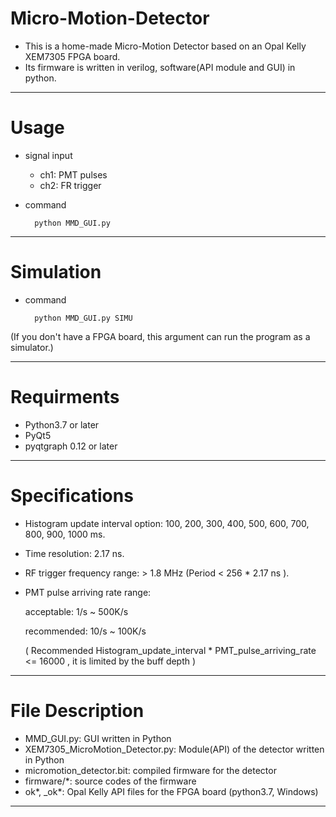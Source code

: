 # Micro-Motion-Detector

- This is a home-made Micro-Motion Detector based on an Opal Kelly XEM7305 FPGA board.
- Its firmware is written in verilog, software(API module and GUI) in python.

---
# Usage
- signal input
    * ch1: PMT pulses
    * ch2: FR trigger
- command

        python MMD_GUI.py

---
# Simulation
- command 

        python MMD_GUI.py SIMU 

(If you don't have a FPGA board, this argument can run the program as a simulator.)

---
# Requirments
- Python3.7 or later
- PyQt5
- pyqtgraph 0.12 or later

---
# Specifications
- Histogram update interval option: 100, 200, 300, 400, 500, 600, 700, 800, 900, 1000 ms.
- Time resolution:  2.17 ns.
- RF trigger frequency range:   > 1.8 MHz (Period < 256 * 2.17 ns ).
- PMT pulse arriving rate range:   
  
  acceptable: 1/s ~ 500K/s 
  
  recommended:  10/s ~ 100K/s
  
  ( Recommended Histogram_update_interval * PMT_pulse_arriving_rate <= 16000 , it is limited by the buff depth )
  
---
# File Description
- MMD_GUI.py: GUI written in Python
- XEM7305_MicroMotion_Detector.py: Module(API) of the detector written in Python
- micromotion_detector.bit: compiled firmware for the detector
- firmware/*: source codes of the firmware
- ok*, _ok*: Opal Kelly API files for the FPGA board (python3.7, Windows)

---